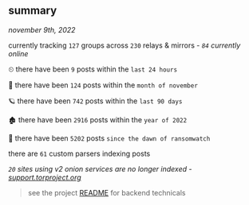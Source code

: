 
## summary
_november 9th, 2022_

currently tracking `127` groups across `230` relays & mirrors - _`84` currently online_

⏲ there have been `9` posts within the `last 24 hours`

🦈 there have been `124` posts within the `month of november`

🪐 there have been `742` posts within the `last 90 days`

🏚 there have been `2916` posts within the `year of 2022`

🦕 there have been `5202` posts `since the dawn of ransomwatch`

there are `61` custom parsers indexing posts

_`20` sites using v2 onion services are no longer indexed - [support.torproject.org](https://support.torproject.org/onionservices/v2-deprecation/)_

> see the project [README](https://github.com/joshhighet/ransomwatch#ransomwatch--) for backend technicals
